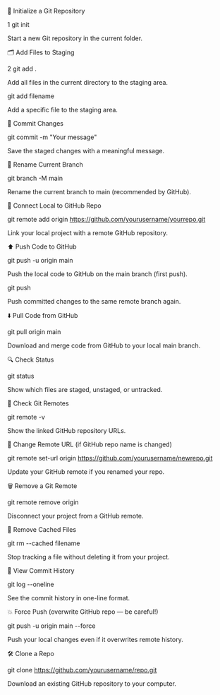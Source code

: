 🚀 Initialize a Git Repository

1 git init

Start a new Git repository in the current folder.

🗂️ Add Files to Staging

2 git add .

Add all files in the current directory to the staging area.

 git add filename

Add a specific file to the staging area.

💬 Commit Changes

git commit -m "Your message"

Save the staged changes with a meaningful message.

🌿 Rename Current Branch

git branch -M main

Rename the current branch to main (recommended by GitHub).

🔗 Connect Local to GitHub Repo

git remote add origin https://github.com/yourusername/yourrepo.git

Link your local project with a remote GitHub repository.

⬆️ Push Code to GitHub

git push -u origin main

Push the local code to GitHub on the main branch (first push).

git push

Push committed changes to the same remote branch again.

⬇️ Pull Code from GitHub

git pull origin main

Download and merge code from GitHub to your local main branch.

🔍 Check Status

git status

Show which files are staged, unstaged, or untracked.

🔁 Check Git Remotes

git remote -v

Show the linked GitHub repository URLs.

🔄 Change Remote URL (if GitHub repo name is changed)

git remote set-url origin https://github.com/yourusername/newrepo.git

Update your GitHub remote if you renamed your repo.

🗑️ Remove a Git Remote

git remote remove origin

Disconnect your project from a GitHub remote.

🧹 Remove Cached Files

git rm --cached filename

Stop tracking a file without deleting it from your project.

🧠 View Commit History

git log --oneline

See the commit history in one-line format.

💥 Force Push (overwrite GitHub repo — be careful!)

git push -u origin main --force

Push your local changes even if it overwrites remote history.

🛠️ Clone a Repo

git clone https://github.com/yourusername/repo.git

Download an existing GitHub repository to your computer.